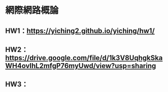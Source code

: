 # 網際網路概論
## HW1：https://yiching2.github.io/yiching/hw1/
## HW2：https://drive.google.com/file/d/1k3V8UqhgkSkaWH4ovIhL2mfgP76myUwd/view?usp=sharing
## HW3：

